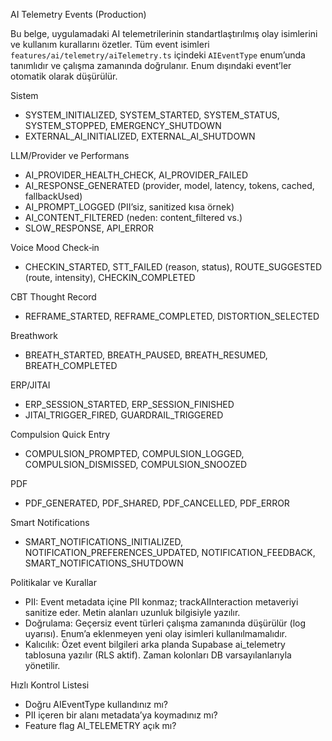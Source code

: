 AI Telemetry Events (Production)

Bu belge, uygulamadaki AI telemetrilerinin standartlaştırılmış olay isimlerini ve kullanım kurallarını özetler. Tüm event isimleri `features/ai/telemetry/aiTelemetry.ts` içindeki `AIEventType` enum’unda tanımlıdır ve çalışma zamanında doğrulanır. Enum dışındaki event’ler otomatik olarak düşürülür.

Sistem
- SYSTEM_INITIALIZED, SYSTEM_STARTED, SYSTEM_STATUS, SYSTEM_STOPPED, EMERGENCY_SHUTDOWN
- EXTERNAL_AI_INITIALIZED, EXTERNAL_AI_SHUTDOWN

LLM/Provider ve Performans
- AI_PROVIDER_HEALTH_CHECK, AI_PROVIDER_FAILED
- AI_RESPONSE_GENERATED (provider, model, latency, tokens, cached, fallbackUsed)
- AI_PROMPT_LOGGED (PII’siz, sanitized kısa örnek)
- AI_CONTENT_FILTERED (neden: content_filtered vs.)
- SLOW_RESPONSE, API_ERROR

Voice Mood Check‑in
- CHECKIN_STARTED, STT_FAILED (reason, status), ROUTE_SUGGESTED (route, intensity), CHECKIN_COMPLETED

CBT Thought Record
- REFRAME_STARTED, REFRAME_COMPLETED, DISTORTION_SELECTED

Breathwork
- BREATH_STARTED, BREATH_PAUSED, BREATH_RESUMED, BREATH_COMPLETED

ERP/JITAI
- ERP_SESSION_STARTED, ERP_SESSION_FINISHED
- JITAI_TRIGGER_FIRED, GUARDRAIL_TRIGGERED

Compulsion Quick Entry
- COMPULSION_PROMPTED, COMPULSION_LOGGED, COMPULSION_DISMISSED, COMPULSION_SNOOZED

PDF
- PDF_GENERATED, PDF_SHARED, PDF_CANCELLED, PDF_ERROR

Smart Notifications
- SMART_NOTIFICATIONS_INITIALIZED, NOTIFICATION_PREFERENCES_UPDATED, NOTIFICATION_FEEDBACK, SMART_NOTIFICATIONS_SHUTDOWN

Politikalar ve Kurallar
- PII: Event metadata içine PII konmaz; trackAIInteraction metaveriyi sanitize eder. Metin alanları uzunluk bilgisiyle yazılır.
- Doğrulama: Geçersiz event türleri çalışma zamanında düşürülür (log uyarısı). Enum’a eklenmeyen yeni olay isimleri kullanılmamalıdır.
- Kalıcılık: Özet event bilgileri arka planda Supabase ai_telemetry tablosuna yazılır (RLS aktif). Zaman kolonları DB varsayılanlarıyla yönetilir.

Hızlı Kontrol Listesi
- Doğru AIEventType kullandınız mı?
- PII içeren bir alanı metadata’ya koymadınız mı?
- Feature flag AI_TELEMETRY açık mı?
